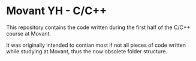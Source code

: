 # Movant YH - C/C++

This repository contains the code written during the first half of the C/C++ course at Movant.

It was originally intended to contian most if not all pieces of code written while studying at Movant, thus the now obsolete folder structure.
